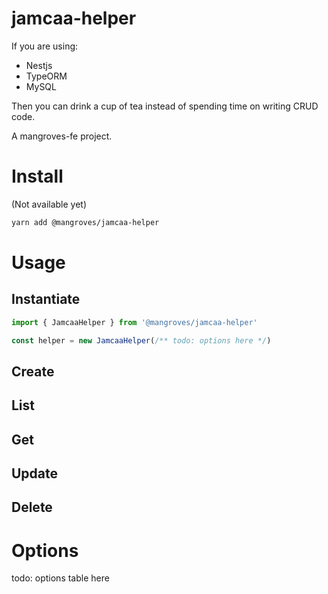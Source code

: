 # jamcaa-helper

If you are using:

- Nestjs
- TypeORM
- MySQL

Then you can drink a cup of tea instead of spending time on writing CRUD code.

A mangroves-fe project.

# Install

(Not available yet)

```bash
yarn add @mangroves/jamcaa-helper
```

# Usage

## Instantiate

```typescript
import { JamcaaHelper } from '@mangroves/jamcaa-helper'

const helper = new JamcaaHelper(/** todo: options here */)
```

## Create

## List

## Get

## Update

## Delete

# Options

todo: options table here
